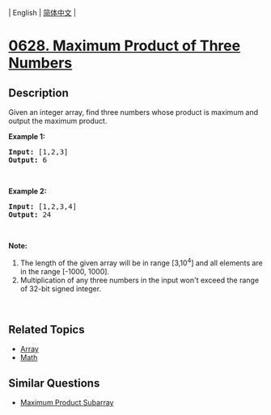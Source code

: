 
| English | [简体中文](README.md) |
# [0628. Maximum Product of Three Numbers](https://leetcode-cn.com/problems/maximum-product-of-three-numbers/)
## Description
<p>Given an integer array, find three numbers whose product is maximum and output the maximum product.</p>

<p><b>Example 1:</b></p>

<pre>
<b>Input:</b> [1,2,3]
<b>Output:</b> 6
</pre>

<p>&nbsp;</p>

<p><b>Example 2:</b></p>

<pre>
<b>Input:</b> [1,2,3,4]
<b>Output:</b> 24
</pre>

<p>&nbsp;</p>

<p><b>Note:</b></p>

<ol>
	<li>The length of the given array will be in range [3,10<sup>4</sup>] and all elements are in the range [-1000, 1000].</li>
	<li>Multiplication of any three numbers in the input won&#39;t exceed the range of 32-bit signed integer.</li>
</ol>

<p>&nbsp;</p>

## Related Topics
- [Array](https://leetcode-cn.com/tag/array)
- [Math](https://leetcode-cn.com/tag/math)
## Similar Questions
- [Maximum Product Subarray](../maximum-product-subarray/README_EN.md)

